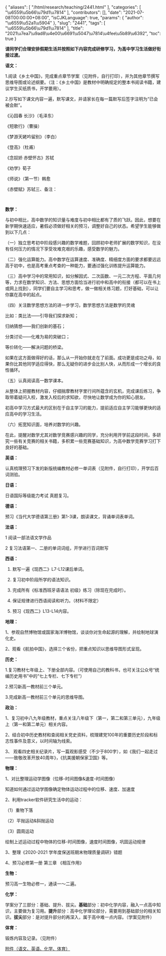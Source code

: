{
    "aliases": [
        "/html/research/teaching/2441.html"
    ],
    "categories": [
        "\u6559\u5b66\u79d1\u7814"
    ],
    "contributors": [],
    "date": "2021-07-08T00:00:00+08:00",
    "isCJKLanguage": true,
    "params": {
        "author": "\u6559\u52a1\u5904"
    },
    "slug": "2441",
    "tags": [
        "\u6559\u5b66\u79d1\u7814"
    ],
    "title": "2021\u7ea7\u9ad8\u4e00\u6691\u5047\u7814\u4fee\u5b89\u6392",
    "toc": true
}

**请同学们合理安排假期生活并按照如下内容完成研修学习，为高中学习生活做好衔接过渡。**









**语文：**




1.阅读《乡土中国》，完成重点章节学案（见附件，自行打印），并为其他章节撰写思维导图或论述纲要。（注：《乡土中国》是教材中明确规定的整本书阅读书籍，建议学生买纸质书，开学要用）。




2.抄写如下课文内容一遍，默写课文，并请家长在每一篇默写后签字注明为“已会被会默”。




《沁园春 长沙》（毛泽东） 




《短歌行》（曹操）  




《梦游天姥吟留别》（李白）




《登高》（杜甫）  




《念奴娇 赤壁怀古》苏轼   




《劝学》荀子  




《师说》（第一节）韩愈   




《赤壁赋》苏轼三、备注：




                    




**数学：**




与初中相比，高中数学的知识量与难度与初中相比都有了质的飞跃。因此，想要在新学期快速适应，暑假必须做好相关的预习，调整好自己的状态。希望学生能够做到以下几点：




（一）独立思考初中阶段感兴趣的数学难题，回顾初中老师扩展的数学知识，在没有任何压力的情况下享受攻难克艰的乐趣，感受数学的魅力。




（二）强化运算能力。高中数学在运算速度、准确度、精细度方面的要求都要远远高于初中，也是高考重点考查的一种能力，要通过强化训练提升运算能力。




（三）高中学习中的常用知识，如分解因式、二次函数、一元二次方程、平面几何等，力求在数学知识、方法、思想方面恰当进行初中和高中的衔接（都可以在书上或网上找到），同学们要自主学习和思考，做一做相关练习题，打好基础，可以让你赢在高中的起点。




（四）关注数学思想方法的进一步学习，数学思想方法是数学的灵魂




比如：类比法——引导我们探求新知；




归纳猜想——我们创新的基石；




分类讨论——化难为易的突破口；




等价转化——解决问题的桥梁。




如果在这方面做得好的话，那么从一开始你就走在了前面。成功更是成功之母，如果你比其他同学适应得快，那么无疑你的进步会比别人快，从而形成一个增长的良性循环。




（五）认真阅读高一数学课本。




从整体上把握教材内容，仔细揣摩教材字里行间所蕴含的玄机，完成课后练习，争取带着疑问入校，激发入校后的求知欲，尽快地让数学成为你的知心朋友。




初高中学习方式最大的区别在于自主学习的能力，提前适应自主学习能够更快的适应高中的学习生活。




（六）拓宽知识面，培养对数学的兴趣。




在此，提醒对数学尤其对数学竞赛感兴趣的同学，充分利用开学前这段时间，多研究一些有关竞赛的相关书籍，多积累一些竞赛基础知识，为高中数学竞赛学习打下良好的基础。









**英语：**




认真梳理预习下发的新版统编教材必修一单词表（见附件，自行打印），开学后百词测验。




**日语：**




日语国际等级能力考试 真题复习。




**德语：**




预习《当代大学德语第三册》第1-3课，朗读课文，背诵单词表单词。




**法语：**




1 阅读一部法语文学作品 




2 复习法语第一、二册的单词词组，开学进行百词默写




**西语：**




1. 默写一遍《现西二》L7-L12课后单词。




2. 复习初中阶段所学的语法知识。




3. 完成所有《标准西班牙语语法 初级》练习（除现在完成时）。




4. 保证规律进行西语阅读和听力。（材料不限定）




5. 预习《现西二》L13-L14内容。









**地理：**




1、参观自然博物馆或国家海洋博物馆，谈谈你对生命起源的理解，并绘制地球演化史。




2、观看《航拍中国》，选择三个省份，把重点知识以思维导图形式呈现。









**历史：**




1.复习教材七年级上、下册全部内容。（可使用自己的教科书，也可关注公众号“统编历史用书”中的“七上专栏、七下专栏”）




2.预习新高一教材前三个单元。




3.完成新高一教材前三个单元的思维导图。









**政治：**




1、复习初中八九年级教材，重点关注八年级下（第一，第二和第三单元），九年级上（第一和第二单元）相关内容。




2、结合初中历史教材和查阅相关党史资料，梳理建党100年的重要历史阶段和标志性事件及意义，以时间轴为线索。




3、 观看四史相关纪录片，写一篇观影感受（不少于800字），如《我们一起走过——致敬改革开放40周年》，《抗美援朝保家卫国》等。









**物理：**




1、对比整理运动学图像（位移-时间图像&速度-时间图像）




知道如何通过运动学图像确定物体运动过程中的位移、速度、加速度




2、利用tracker软件研究生活中的运动：




（1）重物下落




（2）平抛运动&斜抛运动




（3）圆周运动




绘制上述运动过程中物体的位移-时间图像，速度时间图像，巩固运动规律




3、整理《2020-2021 学年度保送班期末物理质量调研》错题




4、预习必修第一册 第三章 《相互作用》









**生物：**




预习高一生物必修一，通读一～二遍。









**化学：**




学案分了三部分：基础、提升、拔尖。**基础**部分：初中化学内容，融入一点高中知识，主要做为复习用。**提升**部分：高中化学理论部分，需要用到基础部分的相关知识。**拔尖**部分：是对提升部分的再深入，属于高中难一点内容。（学案见附件）









**体育：**




锻炼内容及记录。（见附件）




  





[附件（语文、英语、化学、体育）](http://work.tfls.tj.edu.cn/images/soft/210708/%E9%99%84%E4%BB%B6%EF%BC%88%E8%AF%AD%E6%96%87%E3%80%81%E8%8B%B1%E8%AF%AD%E3%80%81%E5%8C%96%E5%AD%A6%E3%80%81%E4%BD%93%E8%82%B2%EF%BC%89.zip)


